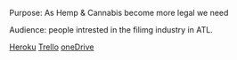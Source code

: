 Purpose: As Hemp & Cannabis become more legal we need 

Audience: people intrested in the filimg industry in ATL.

[Heroku]()
[Trello](https://trello.com/b/XwyRAQDC/cannacabniet)
[oneDrive]()

